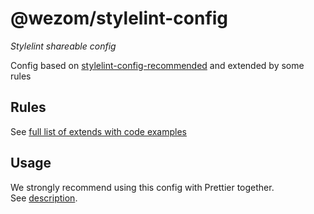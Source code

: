 # @wezom/stylelint-config

_Stylelint shareable config_

Config based on [stylelint-config-recommended](https://github.com/stylelint/stylelint-config-recommended#stylelint-config-recommended) and extended by some rules

## Rules

See [full list of extends with code examples](https://github.com/WezomCompany/code-style/blob/main/packages/stylelint-config/RULES.md)

## Usage

We strongly recommend using this config with Prettier together.  
See [description](https://github.com/WezomCompany/code-style/blob/main/guidlines/stylelint-config/tools/prettier.md).
